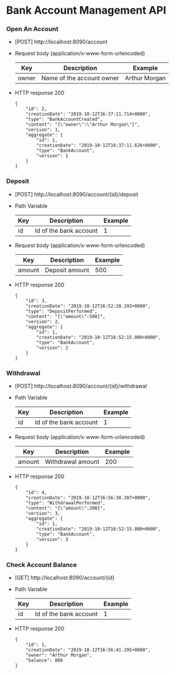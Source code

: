 # Bank Account Management API
### Open An Account
* [POST] http://localhost:8090/account
* Request body (application/x-www-form-urlencoded)

    | Key    | Description	              | Example	       |
    | ------ | -------------------------- | ---------------|
    | owner  | Name of the account owner  | Arthur Morgan  |

* HTTP response 200
    ```
    {
        "id": 2,
        "creationDate": "2019-10-12T16:37:11.714+0000",
        "type": "BankAccountCreated",
        "content": "{\"owner\":\"Arthur Morgan\"}",
        "version": 1,
        "aggregate": {
            "id": 1,
            "creationDate": "2019-10-12T16:37:11.626+0000",
            "type": "BankAccount",
            "version": 1
        }
    }
    ```

### Deposit
* [POST] http://localhost:8090/account/{id}/deposit
* Path Variable

    | Key    | Description	              | Example	       |
    | ------ | -------------------------- | ---------------|
    | id     | Id of the bank account     | 1              |

* Request body (application/x-www-form-urlencoded)

    | Key    | Description	              | Example	       |
    | ------ | -------------------------- | ---------------|
    | amount | Deposit amount             | 500            |

* HTTP response 200
    ```
    {
        "id": 3,
        "creationDate": "2019-10-12T16:52:20.193+0000",
        "type": "DepositPerformed",
        "content": "{\"amount\":500}",
        "version": 2,
        "aggregate": {
            "id": 1,
            "creationDate": "2019-10-12T16:52:15.000+0000",
            "type": "BankAccount",
            "version": 2
        }
    }
    ```

### Withdrawal
* [POST] http://localhost:8090/account/{id}/withdrawal
* Path Variable

    | Key    | Description	              | Example	       |
    | ------ | -------------------------- | ---------------|
    | id     | Id of the bank account     | 1              |

* Request body (application/x-www-form-urlencoded)

    | Key    | Description	              | Example	       |
    | ------ | -------------------------- | ---------------|
    | amount | Withdrawal amount          | 200            |

* HTTP response 200
    ```
    {
        "id": 4,
        "creationDate": "2019-10-12T16:56:38.387+0000",
        "type": "WithdrawalPerformed",
        "content": "{\"amount\":200}",
        "version": 3,
        "aggregate": {
            "id": 1,
            "creationDate": "2019-10-12T16:52:15.000+0000",
            "type": "BankAccount",
            "version": 3
        }
    }
    ```

### Check Account Balance
* [GET] http://localhost:8090/account/{id}
* Path Variable

    | Key    | Description	              | Example	       |
    | ------ | -------------------------- | ---------------|
    | id     | Id of the bank account     | 1              |

* HTTP response 200
    ```
    {
        "id": 1,
        "creationDate": "2019-10-12T16:56:41.295+0000",
        "owner": "Arthur Morgan",
        "balance": 800
    }
    ```
